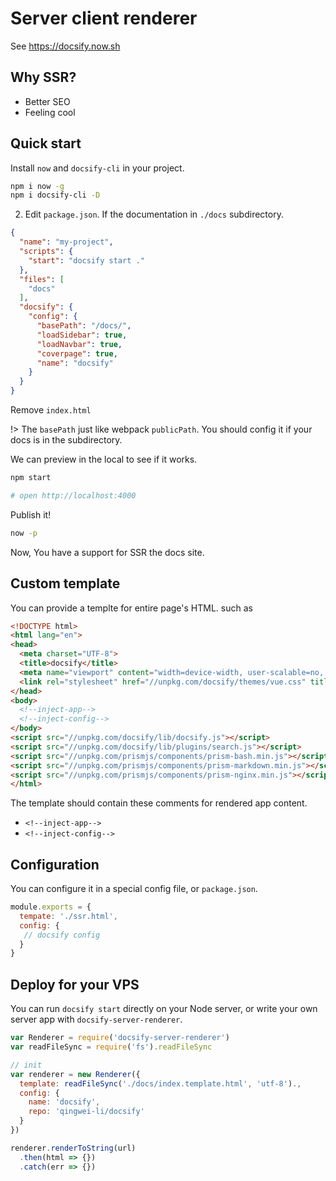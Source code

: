 # Server client renderer

See https://docsify.now.sh

## Why SSR?
- Better SEO
- Feeling cool

## Quick start

Install `now` and `docsify-cli` in your project.

```bash
npm i now -g
npm i docsify-cli -D
```

2. Edit `package.json`. If the documentation in `./docs` subdirectory.

```json
{
  "name": "my-project",
  "scripts": {
    "start": "docsify start ."
  },
  "files": [
    "docs"
  ],
  "docsify": {
    "config": {
      "basePath": "/docs/",
      "loadSidebar": true,
      "loadNavbar": true,
      "coverpage": true,
      "name": "docsify"
    }
  }
}
```


Remove `index.html`

!> The `basePath` just like webpack `publicPath`. You should config it if your docs is in the subdirectory.

We can preview in the local to see if it works.

```bash
npm start

# open http://localhost:4000
```

Publish it!

```bash
now -p
```

Now, You have a support for SSR the docs site.

## Custom template

You can provide a templte for entire page's HTML. such as

```html
<!DOCTYPE html>
<html lang="en">
<head>
  <meta charset="UTF-8">
  <title>docsify</title>
  <meta name="viewport" content="width=device-width, user-scalable=no, initial-scale=1.0, maximum-scale=1.0, minimum-scale=1.0">
  <link rel="stylesheet" href="//unpkg.com/docsify/themes/vue.css" title="vue">
</head>
<body>
  <!--inject-app-->
  <!--inject-config-->
</body>
<script src="//unpkg.com/docsify/lib/docsify.js"></script>
<script src="//unpkg.com/docsify/lib/plugins/search.js"></script>
<script src="//unpkg.com/prismjs/components/prism-bash.min.js"></script>
<script src="//unpkg.com/prismjs/components/prism-markdown.min.js"></script>
<script src="//unpkg.com/prismjs/components/prism-nginx.min.js"></script>
</html>
```

The template should contain these comments for rendered app content.
 - `<!--inject-app-->`
 - `<!--inject-config-->`

## Configuration

You can configure it in a special config file, or `package.json`.

```js
module.exports = {
  tempate: './ssr.html',
  config: {
   // docsify config
  }
}
```

## Deploy for your VPS

You can run `docsify start` directly on your Node server, or write your own server app with `docsify-server-renderer`.

```js
var Renderer = require('docsify-server-renderer')
var readFileSync = require('fs').readFileSync

// init
var renderer = new Renderer({
  template: readFileSync('./docs/index.template.html', 'utf-8').,
  config: {
    name: 'docsify',
    repo: 'qingwei-li/docsify'
  }
})

renderer.renderToString(url)
  .then(html => {})
  .catch(err => {})
```
